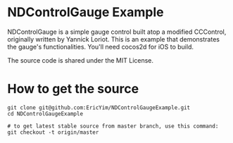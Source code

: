 NDControlGauge Example
=================
NDControlGauge is a simple gauge control built atop a modified CCControl, originally written by Yannick Loriot. This is an example that demonstrates the gauge's functionalities. You'll need cocos2d for iOS to build.

The source code is shared under the MIT License. 

How to get the source
===================== 

```
git clone git@github.com:EricYim/NDControlGaugeExample.git
cd NDControlGaugeExample

# to get latest stable source from master branch, use this command:
git checkout -t origin/master
```
